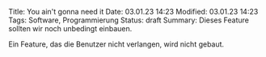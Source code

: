 Title: You ain't gonna need it
Date: 03.01.23 14:23
Modified: 03.01.23 14:23
Tags: Software, Programmierung
Status: draft
Summary: Dieses Feature sollten wir noch unbedingt einbauen.

Ein Feature, das die Benutzer nicht verlangen, wird nicht gebaut.

